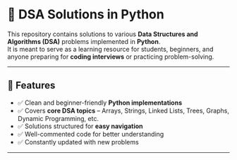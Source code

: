 # 🐍 DSA Solutions in Python  

This repository contains solutions to various **Data Structures and Algorithms (DSA)** problems implemented in **Python**.  
It is meant to serve as a learning resource for students, beginners, and anyone preparing for **coding interviews** or practicing problem-solving.  

---

## 📌 Features  
- ✅ Clean and beginner-friendly **Python implementations**  
- ✅ Covers **core DSA topics** – Arrays, Strings, Linked Lists, Trees, Graphs, Dynamic Programming, etc.  
- ✅ Solutions structured for **easy navigation**  
- ✅ Well-commented code for better understanding  
- ✅ Constantly updated with new problems  

--- 

